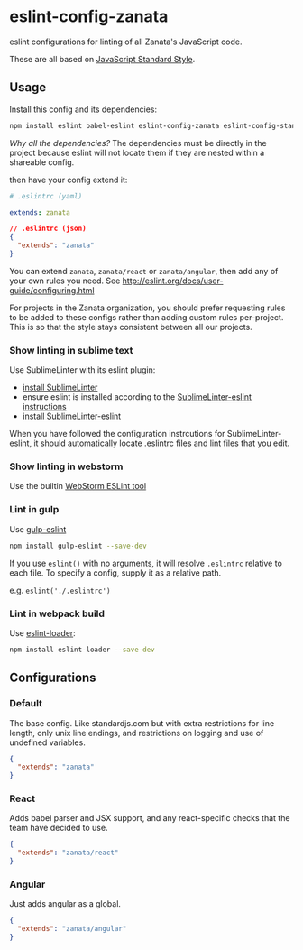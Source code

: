 # eslint-config-zanata

eslint configurations for linting of all Zanata's JavaScript code.

These are all based on [JavaScript Standard Style](http://standardjs.com/).

## Usage

Install this config and its dependencies:

```bash
npm install eslint babel-eslint eslint-config-zanata eslint-config-standard eslint-config-standard-react eslint-config-standard-jsx eslint-plugin-react eslint-plugin-promise
```

*Why all the dependencies?*
The dependencies must be directly in the project because eslint will not locate
them if they are nested within a shareable config.


then have your config extend it:


```yaml
# .eslintrc (yaml)

extends: zanata
```

```json
// .eslintrc (json)
{
  "extends": "zanata"
}
```

You can extend `zanata`, `zanata/react` or `zanata/angular`, then add any of
your own rules you need. See http://eslint.org/docs/user-guide/configuring.html

For projects in the Zanata organization, you should prefer requesting rules to
be added to these configs rather than adding custom rules per-project. This is
so that the style stays consistent between all our projects.


### Show linting in sublime text

Use SublimeLinter with its eslint plugin:

 - [install SublimeLinter](http://sublimelinter.readthedocs.org/en/latest/installation.html)
 - ensure eslint is installed according to the
   [SublimeLinter-eslint instructions](https://github.com/roadhump/SublimeLinter-eslint)
 - [install SublimeLinter-eslint](https://github.com/roadhump/SublimeLinter-eslint)

When you have followed the configuration instrcutions for SublimeLinter-eslint,
it should automatically locate .eslintrc files and lint files that you edit.

### Show linting in webstorm

Use the builtin [WebStorm ESLint tool](https://www.jetbrains.com/webstorm/help/eslint.html)

### Lint in gulp

Use [gulp-eslint](https://www.npmjs.com/package/gulp-eslint)

```bash
npm install gulp-eslint --save-dev
```

If you use `eslint()` with no arguments, it will resolve `.eslintrc` relative to
each file. To specify a config, supply it as a relative path.

e.g. `eslint('./.eslintrc')`


### Lint in webpack build

Use [eslint-loader](https://www.npmjs.com/package/eslint-loader):

```bash
npm install eslint-loader --save-dev
```


## Configurations

### Default

The base config. Like standardjs.com but with extra restrictions for line
length, only unix line endings, and restrictions on logging and use of undefined
variables.

```json
{
  "extends": "zanata"
}
```

### React

Adds babel parser and JSX support, and any react-specific checks that the team
have decided to use.

```json
{
  "extends": "zanata/react"
}
```

### Angular

Just adds angular as a global.

```json
{
  "extends": "zanata/angular"
}
```
